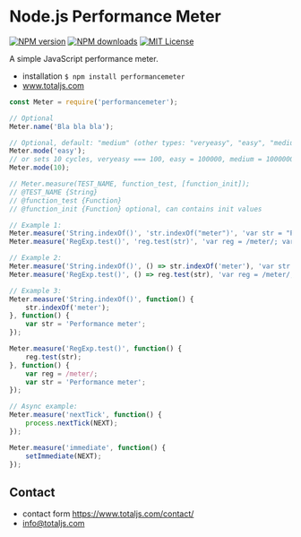 # Node.js Performance Meter

[![NPM version][npm-version-image]][npm-url] [![NPM downloads][npm-downloads-image]][npm-url] [![MIT License][license-image]][license-url]

A simple JavaScript performance meter.

- installation `$ npm install performancemeter`
- www.totaljs.com

```javascript
const Meter = require('performancemeter');

// Optional
Meter.name('Bla bla bla');

// Optional, default: "medium" (other types: "veryeasy", "easy", "medium", "hard", "veryhard")
Meter.mode('easy');
// or sets 10 cycles, veryeasy === 100, easy = 100000, medium = 10000000, hard = 10000000000
Meter.mode(10);

// Meter.measure(TEST_NAME, function_test, [function_init]);
// @TEST_NAME {String}
// @function_test {Function}
// @function_init {Function} optional, can contains init values

// Example 1:
Meter.measure('String.indexOf()', 'str.indexOf("meter")', 'var str = "Performance meter"');
Meter.measure('RegExp.test()', 'reg.test(str)', 'var reg = /meter/; var str = "Performance meter');

// Example 2:
Meter.measure('String.indexOf()', () => str.indexOf('meter'), 'var str = "Performance meter"');
Meter.measure('RegExp.test()', () => reg.test(str), 'var reg = /meter/; var str = "Performance meter"');

// Example 3:
Meter.measure('String.indexOf()', function() {
	str.indexOf('meter');
}, function() {
	var str = 'Performance meter';
});

Meter.measure('RegExp.test()', function() {
	reg.test(str);
}, function() {
	var reg = /meter/;
	var str = 'Performance meter';
});

// Async example:
Meter.measure('nextTick', function() {
	process.nextTick(NEXT);
});

Meter.measure('immediate', function() {
	setImmediate(NEXT);
});
```

## Contact

- contact form <https://www.totaljs.com/contact/>
- <info@totaljs.com>

[license-image]: https://img.shields.io/badge/license-MIT-blue.svg?style=flat
[license-url]: license.txt

[npm-url]: https://npmjs.org/package/performancemeter
[npm-version-image]: https://img.shields.io/npm/v/performancemeter.svg?style=flat
[npm-downloads-image]: https://img.shields.io/npm/dm/performancemeter.svg?style=flat

